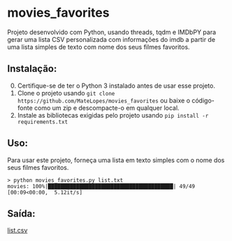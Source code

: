 # movies_favorites
Projeto desenvolvido com Python, usando threads, tqdm e IMDbPY para gerar uma lista CSV personalizada com informações do imdb a partir de uma lista simples de texto com nome dos seus filmes favoritos.

## Instalação:

0. Certifique-se de ter o Python 3 instalado antes de usar esse projeto.
1. Clone o projeto usando `git clone https://github.com/MateLopes/movies_favorites` ou baixe o código-fonte como um zip e descompacte-o em qualquer local.
2. Instale as bibliotecas exigidas pelo projeto usando `pip install -r requirements.txt`

## Uso:

Para usar este projeto, forneça uma lista em texto simples com o nome dos seus filmes favoritos.

```
> python movies_favorites.py list.txt
movies: 100%|████████████████████████████████████████| 49/49 [00:09<00:00,  5.12it/s]
```
## Saída:
[list.csv](https://gist.github.com/MateLopes/440e95c98cba0c25f77e99692b853064)
